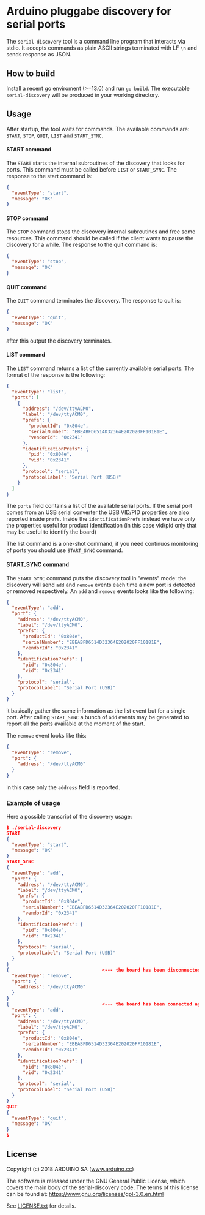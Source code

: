 # Arduino pluggabe discovery for serial ports

The `serial-discovery` tool is a command line program that interacts via stdio. It accepts commands as plain ASCII strings terminated with LF `\n` and sends response as JSON.

## How to build

Install a recent go enviroment (>=13.0) and run `go build`. The executable `serial-discovery` will be produced in your working directory.

## Usage

After startup, the tool waits for commands. The available commands are: `START`, `STOP`,  `QUIT`, `LIST` and `START_SYNC`.

#### START command

The `START` starts the internal subroutines of the discovery that looks for ports. This command must be called before `LIST` or `START_SYNC`. The response to the start command is:

```json
{
  "eventType": "start",
  "message": "OK"
}
```

#### STOP command

The `STOP` command stops the discovery internal subroutines and free some resources. This command should be called if the client wants to pause the discovery for a while. The response to the quit command is:

```json
{
  "eventType": "stop",
  "message": "OK"
}
```

#### QUIT command

The `QUIT` command terminates the discovery. The response to quit is:

```json
{
  "eventType": "quit",
  "message": "OK"
}
```

after this output the discovery terminates.

#### LIST command

The `LIST` command returns a list of the currently available serial ports. The format of the response is the following:

```json
{
  "eventType": "list",
  "ports": [
    {
      "address": "/dev/ttyACM0",
      "label": "/dev/ttyACM0",
      "prefs": {
        "productId": "0x804e",
        "serialNumber": "EBEABFD6514D32364E202020FF10181E",
        "vendorId": "0x2341"
      },
      "identificationPrefs": {
        "pid": "0x804e",
        "vid": "0x2341"
      },
      "protocol": "serial",
      "protocolLabel": "Serial Port (USB)"
    }
  ]
}
```

The `ports` field contains a list of the available serial ports. If the serial port comes from an USB serial converter the USB VID/PID properties are also reported inside `prefs`. Inside the `identificationPrefs` instead we have only the properties useful for product identification (in this case vid/pid only that may be useful to identify the board)

The list command is a one-shot command, if you need continuos monitoring of ports you should use `START_SYNC` command.

#### START_SYNC command

The `START_SYNC` command puts the discovery tool in "events" mode: the discovery will send `add` and `remove` events each time a new port is detected or removed respectively. An `add` and `remove` events looks like the following:

```json
{
  "eventType": "add",
  "port": {
    "address": "/dev/ttyACM0",
    "label": "/dev/ttyACM0",
    "prefs": {
      "productId": "0x804e",
      "serialNumber": "EBEABFD6514D32364E202020FF10181E",
      "vendorId": "0x2341"
    },
    "identificationPrefs": {
      "pid": "0x804e",
      "vid": "0x2341"
    },
    "protocol": "serial",
    "protocolLabel": "Serial Port (USB)"
  }
}
```

it basically gather the same information as the list event but for a single port. After calling `START_SYNC` a bunch of `add` events may be generated to report all the ports available at the moment of the start.

The `remove` event looks like this:

```json
{
  "eventType": "remove",
  "port": {
    "address": "/dev/ttyACM0"
  }
}
```

in this case only the `address` field is reported.

### Example of usage

Here a possible transcript of the discovery usage:

```json
$ ./serial-discovery 
START
{
  "eventType": "start",
  "message": "OK"
}
START_SYNC
{
  "eventType": "add",
  "port": {
    "address": "/dev/ttyACM0",
    "label": "/dev/ttyACM0",
    "prefs": {
      "productId": "0x804e",
      "serialNumber": "EBEABFD6514D32364E202020FF10181E",
      "vendorId": "0x2341"
    },
    "identificationPrefs": {
      "pid": "0x804e",
      "vid": "0x2341"
    },
    "protocol": "serial",
    "protocolLabel": "Serial Port (USB)"
  }
}
{                                  <--- the board has been disconnected here
  "eventType": "remove",
  "port": {
    "address": "/dev/ttyACM0"
  }
}
{                                  <--- the board has been connected again
  "eventType": "add",
  "port": {
    "address": "/dev/ttyACM0",
    "label": "/dev/ttyACM0",
    "prefs": {
      "productId": "0x804e",
      "serialNumber": "EBEABFD6514D32364E202020FF10181E",
      "vendorId": "0x2341"
    },
    "identificationPrefs": {
      "pid": "0x804e",
      "vid": "0x2341"
    },
    "protocol": "serial",
    "protocolLabel": "Serial Port (USB)"
  }
}
QUIT
{
  "eventType": "quit",
  "message": "OK"
}
$
```

## License

Copyright (c) 2018 ARDUINO SA (www.arduino.cc)

The software is released under the GNU General Public License, which covers the main body
of the serial-discovery code. The terms of this license can be found at:
https://www.gnu.org/licenses/gpl-3.0.en.html

See [LICENSE.txt](<https://github.com/arduino/serial-discovery/blob/master/LICENSE.txt>) for details.

